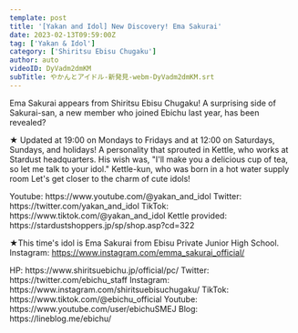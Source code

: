 ```yaml
---
template: post
title: '[Yakan and Idol] New Discovery! Ema Sakurai'
date: 2023-02-13T09:59:00Z
tag: ['Yakan & Idol']
category: ['Shiritsu Ebisu Chugaku']
author: auto 
videoID: DyVadm2dmKM
subTitle: やかんとアイドル-新発見-webm-DyVadm2dmKM.srt
---
```

Ema Sakurai appears from Shiritsu Ebisu Chugaku!
A surprising side of Sakurai-san, a new member who joined Ebichu last year, has been revealed?

★ Updated at 19:00 on Mondays to Fridays and at 12:00 on Saturdays, Sundays, and holidays!
A personality that sprouted in Kettle, who works at Stardust headquarters.
His wish was, "I'll make you a delicious cup of tea, so let me talk to your idol."
Kettle-kun, who was born in a hot water supply room
Let's get closer to the charm of cute idols!

<Kettle and Idol>
Youtube: https://www.youtube.com/@yakan_and_idol
Twitter: https://twitter.com/yakan_and_idol
TikTok: https://www.tiktok.com/@yakan_and_idol
Kettle provided: https://stardustshoppers.jp/sp/shop.asp?cd=322


★This time's idol is Ema Sakurai from Ebisu Private Junior High School.
<Ema Sakurai>
Instagram: https://www.instagram.com/emma_sakurai_official/

<Private Ebisu Junior High School>
HP: https://www.shiritsuebichu.jp/official/pc/
Twitter: https://twitter.com/ebichu_staff
Instagram: https://www.instagram.com/shiritsuebisuchugaku/
TikTok: https://www.tiktok.com/@ebichu_official
Youtube: https://www.youtube.com/user/ebichuSMEJ
Blog: https://lineblog.me/ebichu/
